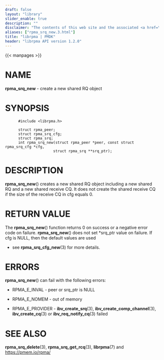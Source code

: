 ```yaml
---
draft: false
layout: "library"
slider_enable: true
description: ""
disclaimer: "The contents of this web site and the associated <a href=\"https://github.com/pmem\">GitHub repositories</a> are BSD-licensed open source."
aliases: ["rpma_srq_new.3.html"]
title: "librpma | PMDK"
header: "librpma API version 1.2.0"
---
```

{{< manpages >}}

[comment]: <> (SPDX-License-Identifier: BSD-3-Clause)
[comment]: <> (Copyright 2020-2023, Intel Corporation)

# NAME

**rpma_srq_new** - create a new shared RQ object

# SYNOPSIS

          #include <librpma.h>

          struct rpma_peer;
          struct rpma_srq_cfg;
          struct rpma_srq;
          int rpma_srq_new(struct rpma_peer *peer, const struct rpma_srq_cfg *cfg,
                          struct rpma_srq **srq_ptr);

# DESCRIPTION

**rpma_srq_new**() creates a new shared RQ object including a new shared
RQ and a new shared receive CQ. It does not create the shared receive CQ
if the size of the receive CQ in cfg equals 0.

# RETURN VALUE

The **rpma_srq_new**() function returns 0 on success or a negative error
code on failure. **rpma_srq_new**() does not set \*srq_ptr value on
failure. If cfg is NULL, then the default values are used

-   see **rpma_srq_cfg_new**(3) for more details.

# ERRORS

**rpma_srq_new**() can fail with the following errors:

-   RPMA_E\_INVAL - peer or srq_ptr is NULL

-   RPMA_E\_NOMEM - out of memory

-   RPMA_E\_PROVIDER - **ibv_create_srq**(3),
    **ibv_create_comp_channel**(3), **ibv_create_cq**(3) or
    **ibv_req_notify_cq**(3) failed

# SEE ALSO

**rpma_srq_delete**(3), **rpma_srq_get_rcq**(3), **librpma**(7) and
https://pmem.io/rpma/

